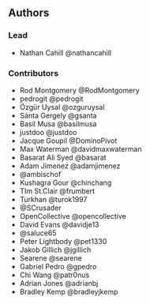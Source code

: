 ## Authors

### Lead

 - Nathan Cahill @nathancahill

### Contributors

 - Rod Montgomery @RodMontgomery
 - pedrogit @pedrogit
 - Özgür Uysal @ozguruysal
 - Sánta Gergely @gsanta
 - Basil Musa @basilmusa
 - justdoo @justdoo
 - Jacque Goupil @DominoPivot
 - Max Waterman @davidmaxwaterman
 - Basarat Ali Syed @basarat
 - Adam Jimenez @adamjimenez
 - @ambischof
 - Kushagra Gour @chinchang
 - TIm St.Clair @frumbert
 - Turkhan @turok1997
 - @SCrusader
 - OpenCollective @opencollective
 - David Evans @davidje13
 - @saluce65
 - Peter Lightbody @pet1330
 - Jakob Gillich @jgillich
 - Searene @searene
 - Gabriel Pedro @gpedro
 - Chi Wang @patr0nus
 - Adrian Jones @adrianbj
 - Bradley Kemp @bradleyjkemp
